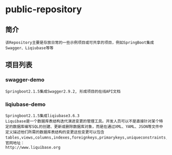# public-repository
## 简介
    该Repository主要是存放日常的一些示例项目或可共享的项目，例如SpringBoot集成Swagger、Liqiubase等等
## 项目列表
### swagger-demo
    Springboot2.1.5集成Swagger2.9.2, 形成项目的在线API文档
### liqiubase-demo
    Springboot2.1.5集成liqiubase3.6.3
    Liquibase是一个数据库表结构迭代演进变更的管理工具。开发人员可以不是直接针对某个特定的数据库编写SQL的创建、更新或删除数据库对象，而是在通过XML、YAML、JSON等文件中定义描述他们所需的数据库表结构的变更这些变更可以包含tables,views,columns,indexes,foreignkeys,primarykeys,uniqueconstraints,data。
    官网地址：
    http://www.liquibase.org
